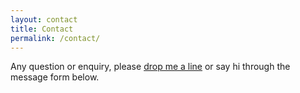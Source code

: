 ```yaml
---
layout: contact
title: Contact
permalink: /contact/
---
```

Any question or enquiry, please [drop me a line](mailto:vincentnavetat@gmail.com) or say hi
through the message form below.
